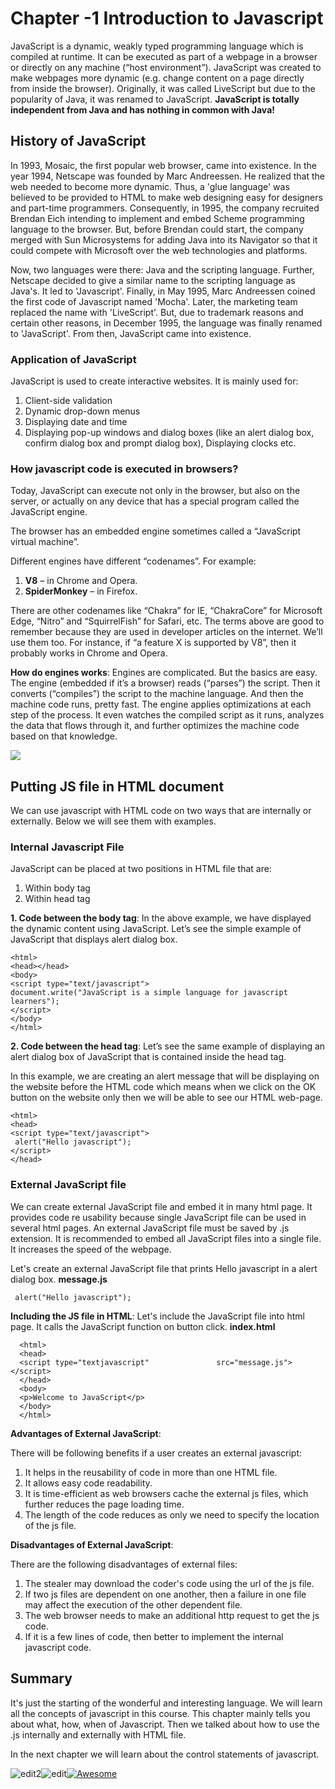 # Chapter -1 Introduction to Javascript

JavaScript is a dynamic, weakly typed programming language which is compiled at
runtime. It can be executed as part of a webpage in a browser or directly on any
machine (“host environment”). JavaScript was created to make webpages more dynamic (e.g. change content on a page directly from inside the browser). Originally, it was called LiveScript but due to the popularity of Java, it was renamed to JavaScript. **JavaScript is totally independent from Java and has nothing in common with Java!**

## History of JavaScript
In 1993, Mosaic, the first popular web browser, came into existence. In the year 1994, Netscape was founded by Marc Andreessen. He realized that the web needed to become more dynamic. Thus, a 'glue language' was believed to be provided to HTML to make web designing easy for designers and part-time programmers. Consequently, in 1995, the company recruited Brendan Eich intending to implement and embed Scheme programming language to the browser. But, before Brendan could start, the company merged with Sun Microsystems for adding Java into its Navigator so that it could compete with Microsoft over the web technologies and platforms. 

Now, two languages were there: Java and the scripting language. Further, Netscape decided to give a similar name to the scripting language as Java's. It led to 'Javascript'. Finally, in May 1995, Marc Andreessen coined the first code of Javascript named 'Mocha'. Later, the marketing team replaced the name with 'LiveScript'. But, due to trademark reasons and certain other reasons, in December 1995, the language was finally renamed to 'JavaScript'. From then, JavaScript came into existence.

### Application of JavaScript
JavaScript is used to create interactive websites. It is mainly used for:

1. Client-side validation
2. Dynamic drop-down menus
3. Displaying date and time
4. Displaying pop-up windows and dialog boxes (like an alert dialog box, confirm dialog box and prompt dialog box),
Displaying clocks etc.

### How javascript code is executed in browsers?
Today, JavaScript can execute not only in the browser, but also on the server, or actually on any device that has a special program called the JavaScript engine.

The browser has an embedded engine sometimes called a “JavaScript virtual machine”.

Different engines have different “codenames”. For example:

1. **V8** – in Chrome and Opera.
2. **SpiderMonkey** – in Firefox.

There are other codenames like “Chakra” for IE, “ChakraCore” for Microsoft Edge, “Nitro” and “SquirrelFish” for Safari, etc.
The terms above are good to remember because they are used in developer articles on the internet. We’ll use them too. For instance, if “a feature X is supported by V8”, then it probably works in Chrome and Opera.

**How do engines works**: Engines are complicated. But the basics are easy. The engine (embedded if it’s a browser) reads (“parses”) the script. Then it converts (“compiles”) the script to the machine language. And then the machine code runs, pretty fast. The engine applies optimizations at each step of the process. It even watches the compiled script as it runs, analyzes the data that flows through it, and further optimizes the machine code based on that knowledge.

<p text-align="center"><img src="https://user-images.githubusercontent.com/54719422/101372125-8ffd6200-38d1-11eb-9046-bfac2e1f4a9e.png"></p>

## Putting JS file in HTML document
We can use javascript with HTML code on two ways that are internally or externally. Below we will see them with examples.

### Internal Javascript File
JavaScript can be placed at two positions in HTML file that are:
1. Within body tag
2. Within head tag

**1. Code between the body tag**:
In the above example, we have displayed the dynamic content using JavaScript. Let’s see the simple example of JavaScript that displays alert dialog box. 

    <html>
    <head></head>
    <body>
    <script type="text/javascript">  
    document.write("JavaScript is a simple language for javascript learners");  
    </script>  
    </body>
    </html>

**2. Code between the head tag**:
Let’s see the same example of displaying an alert dialog box of JavaScript that is contained inside the head tag.

In this example, we are creating an alert message that will be displaying on the website before the HTML code which means when we click on the OK button on the website only then we will be able to see our HTML web-page.

    <html>  
    <head>  
    <script type="text/javascript">  
     alert("Hello javascript"); 
    </script>  
    </head>  

### External JavaScript file
We can create external JavaScript file and embed it in many html page. It provides code re usability because single JavaScript file can be used in several html pages. An external JavaScript file must be saved by .js extension. It is recommended to embed all JavaScript files into a single file. It increases the speed of the webpage.

Let's create an external JavaScript file that prints Hello javascript in a alert dialog box. **message.js**
  
     alert("Hello javascript");  

**Including the JS file in HTML**: Let's include the JavaScript file into html page. It calls the JavaScript function on button click. **index.html**

      <html>  
      <head>  
      <script type="textjavascript"               src="message.js"></script>  
      </head>  
      <body>  
      <p>Welcome to JavaScript</p>  
      </body>  
      </html>  
**Advantages of External JavaScript**:

There will be following benefits if a user creates an external javascript:

1. It helps in the reusability of code in more than one HTML file.
2. It allows easy code readability.
3. It is time-efficient as web browsers cache the external js files, which further reduces the page loading time.
4. The length of the code reduces as only we need to specify the location of the js file.

**Disadvantages of External JavaScript**: 

There are the following disadvantages of external files:

1. The stealer may download the coder's code using the url of the js file.
2. If two js files are dependent on one another, then a failure in one file may affect the execution of the other dependent file.
3. The web browser needs to make an additional http request to get the js code.
4. If it is a few lines of code, then better to implement the internal javascript code.

## Summary
It's just the starting of the wonderful and interesting language. We will learn all the concepts of javascript in this course. This chapter mainly tells you about what, how, when of Javascript. Then we talked about how to use the .js internally and externally with HTML file.

In the next chapter we will learn about the control statements of javascript.



![edit2](https://img.shields.io/static/v1?label=Source&message=www.javatpoint.org&color=orange)![edit](https://img.shields.io/static/v1?label=PRs&message=Welcome&color=<COLOR>)[![Awesome](https://cdn.rawgit.com/sindresorhus/awesome/d7305f38d29fed78fa85652e3a63e154dd8e8829/media/badge.svg)](https://github.com/sindresorhus/awesome#readme)
